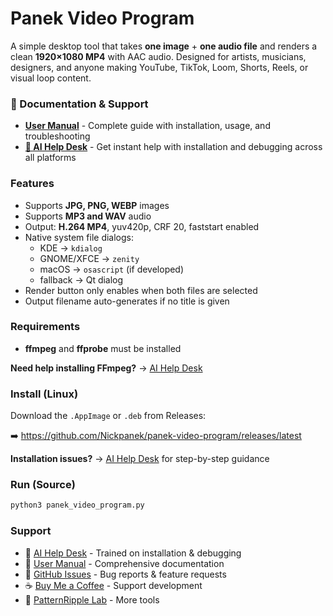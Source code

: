 # Panek Video Program

A simple desktop tool that takes **one image** + **one audio file** and renders a clean **1920×1080 MP4** with AAC audio. Designed for artists, musicians, designers, and anyone making YouTube, TikTok, Loom, Shorts, Reels, or visual loop content.

### 📖 Documentation & Support
- **[User Manual](MANUAL.md)** - Complete guide with installation, usage, and troubleshooting
- **[🤖 AI Help Desk](https://chatgpt.com/g/g-68ff031d991081919e3da5b0b7ea683f-panek-video-program-help-desk)** - Get instant help with installation and debugging across all platforms

### Features
- Supports **JPG, PNG, WEBP** images
- Supports **MP3 and WAV** audio
- Output: **H.264 MP4**, yuv420p, CRF 20, faststart enabled
- Native system file dialogs:
  - KDE → `kdialog`
  - GNOME/XFCE → `zenity`
  - macOS → `osascript` (if developed)
  - fallback → Qt dialog
- Render button only enables when both files are selected
- Output filename auto-generates if no title is given

### Requirements
- **ffmpeg** and **ffprobe** must be installed

**Need help installing FFmpeg?** → [AI Help Desk](https://chatgpt.com/g/g-68ff031d991081919e3da5b0b7ea683f-panek-video-program-help-desk)

### Install (Linux)
Download the `.AppImage` or `.deb` from Releases:

➡️ https://github.com/Nickpanek/panek-video-program/releases/latest

**Installation issues?** → [AI Help Desk](https://chatgpt.com/g/g-68ff031d991081919e3da5b0b7ea683f-panek-video-program-help-desk) for step-by-step guidance

### Run (Source)
```bash
python3 panek_video_program.py
```

### Support
- 🤖 [AI Help Desk](https://chatgpt.com/g/g-68ff031d991081919e3da5b0b7ea683f-panek-video-program-help-desk) - Trained on installation & debugging
- 📖 [User Manual](MANUAL.md) - Comprehensive documentation
- 🐛 [GitHub Issues](https://github.com/Nickpanek/panek-video-program/issues) - Bug reports & feature requests
- ☕ [Buy Me a Coffee](https://buymeacoffee.com/prompternick) - Support development
- 🔬 [PatternRipple Lab](https://www.patternripple.com/lab) - More tools
